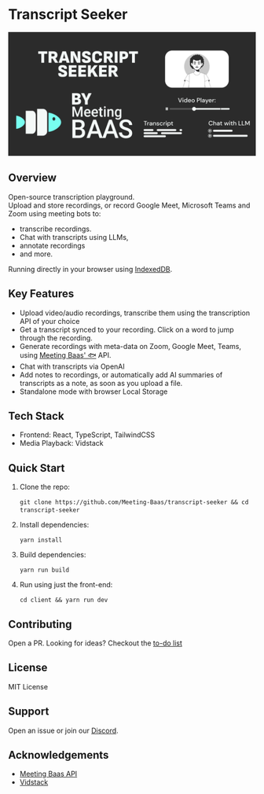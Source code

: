 # Transcript Seeker

![Header](./transcriptSeeker.png)

## Overview

Open-source transcription playground. <br/> 
Upload and store recordings, or record Google Meet, Microsoft Teams and Zoom using meeting bots to: <br/>
- transcribe recordings. 
- Chat with transcripts using LLMs,
- annotate recordings
- and more. 

Running directly in your browser using [IndexedDB](https://developer.mozilla.org/en-US/docs/Web/API/IndexedDB_API). 

## Key Features

- Upload video/audio recordings, transcribe them using the transcription API of your choice
- Get a transcript synced to your recording. Click on a word to jump through the recording. 
- Generate recordings with meta-data on Zoom, Google Meet, Teams, using [Meeting Baas' 🐟](https://meetingbaas.com) API. 
- Chat with transcripts via OpenAI
- Add notes to recordings, or automatically add AI summaries of transcripts as a note, as soon as you upload a file. 
- Standalone mode with browser Local Storage

## Tech Stack

- Frontend: React, TypeScript, TailwindCSS
- Media Playback: Vidstack

## Quick Start

1. Clone the repo:
   ```
   git clone https://github.com/Meeting-Baas/transcript-seeker && cd transcript-seeker
   ```

2. Install dependencies:
   ```
   yarn install
   ```

3. Build dependencies:
   ```
   yarn run build
   ```

4. Run using just the front-end:
   ```
   cd client && yarn run dev
   ```

## Contributing

Open a PR. Looking for ideas? Checkout the [to-do list](./TODO.md)

## License

MIT License

## Support

Open an issue or join our [Discord](https://discord.com/invite/dsvFgDTr6c).

## Acknowledgements

- [Meeting Baas API](https://meetingbaas.com/)
- [Vidstack](https://www.vidstack.io/)
